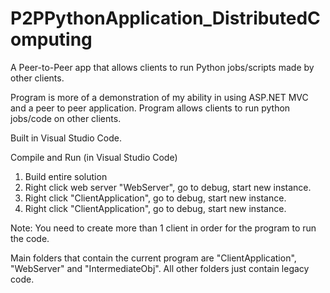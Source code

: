 # P2PPythonApplication_DistributedComputing
A Peer-to-Peer app that allows clients to run Python jobs/scripts made by other clients.

Program is more of a demonstration of my ability in using ASP.NET MVC and a peer to peer application. Program allows clients to run python jobs/code on other clients.

Built in Visual Studio Code.

Compile and Run (in Visual Studio Code)
1. Build entire solution
2. Right click web server "WebServer", go to debug, start new instance. 
3. Right click "ClientApplication", go to debug, start new instance.
4. Right click "ClientApplication", go to debug, start new instance.

Note: You need to create more than 1 client in order for the program to run the code. 

Main folders that contain the current program are "ClientApplication", "WebServer" and "IntermediateObj". All other folders just contain legacy code. 
